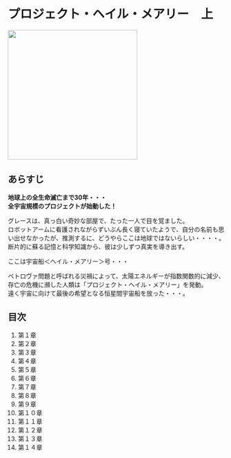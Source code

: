 # プロジェクト・ヘイル・メアリー　上
<img src=https://m.media-amazon.com/images/I/71VOJ37I7FL._SY466_.jpg width=300px> 

## あらすじ
**地球上の全生命滅亡まで30年・・・**  
**全宇宙規模のプロジェクトが始動した！**  

グレースは、真っ白い奇妙な部屋で、たった一人で目を覚ました。  
ロボットアームに看護されながらずいぶん長く寝ていたようで、自分の名前も思い出せなかったが、推測するに、どうやらここは地球ではないらしい・・・・。  
断片的に蘇る記憶と科学知識から、彼は少しずつ真実を導き出す。 

ここは宇宙船＜ヘイル・メアリー＞号・・・   

ペトロヴァ問題と呼ばれる災禍によって、太陽エネルギーが指数関数的に減少、存亡の危機に瀕した人類は「プロジェクト・ヘイル・メアリー」を発動。  
遠く宇宙に向けて最後の希望となる恒星間宇宙船を放った・・・。  

## 目次
1. 第１章
2. 第２章
3. 第３章
4. 第４章
5. 第５章
6. 第６章
7. 第７章
8. 第８章
9. 第９章
10. 第１０章
11. 第１１章
12. 第１２章
13. 第１３章
14. 第１４章
